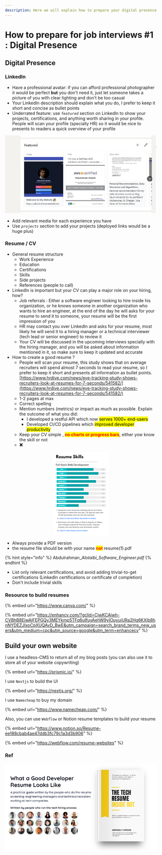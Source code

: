```yaml
---
description: Here we will explain how to prepare your digital presence
---
```


# How to prepare for job interviews #1 : Digital Presence

## Digital Presence

### LinkedIn

* Have a professional avatar: if you can afford professional photographer it would be perfect **but** you don't need it, just let someone takes a picture of you with clear lighting and don't be too casual
* Your LinkedIn description should explain what you do, I prefer to keep it short and concise as bullet points
* Underrated feature: use _`featured`_ section on LinkedIn to show your projects, certifications, and anything worth sharing in your profile. People will scan your profile (specially HR) so it would be nice to presents to readers a quick overview of your profile

![](<../.gitbook/assets/image (8).png>)

* Add relevant media for each experience you have
* Use _`projects`_ section to add your projects (deployed links would be a huge plus)

### Resume / CV

* General resume structure
  * Work Experience
  * Education
  * Certifications
  * Skills
  * Side projects&#x20;
  * References (people to call)
* LinkedIn is important but your CV can play a major role on your hiring, how?&#x20;
  * Job referrals : Either a software engineer looking to hire inside his organization, or he knows someone in another organization who wants to hire an engineer, at the end of the day he will asks for your resume to send it to someone, your resume will be the first impression of you
  * HR may contact you over LinkedIn and asks for your resume, most likely he will send it to a hiring manager or a technical interviewer (tech lead or senior engineer) to review it
  * Your CV will be discussed in the upcoming interviews specially with the hiring manager, and you will be asked about information mentioned in it, so make sure to keep it updated and accurate
* How to create a good resume ?
  * People will scan your resume, this study shows that on average recruiters will spend almost 7 seconds to read your resume, so I prefer to keep it short and presents all information as bullet points. [https://www.hrdive.com/news/eye-tracking-study-shows-recruiters-look-at-resumes-for-7-seconds/541582/](https://www.hrdive.com/news/eye-tracking-study-shows-recruiters-look-at-resumes-for-7-seconds/541582/)
  * 1-2 pages at max
  * Correct spelling
  * Mention numbers (metrics) or impact as much as possible. Explain the outcome of what you did:
    * I developed a restful API which now <mark style="background-color:yellow;">serves 1000+ end-users</mark>&#x20;
    * &#x20;Developed CI/CD pipelines which <mark style="background-color:yellow;">improved developer productivity</mark>&#x20;
  * Keep your CV simple , <mark style="color:red;">**no charts or progress bars**</mark>, either yow know the skill or not &#x20;
  * **❌**

<div align="center">

<img src="../.gitbook/assets/image (11).png" alt="Don&#x27;t do this">

</div>

* Always provide a PDF version
* the resume file should be with your name <mark style="color:red;">**not**</mark> resume(1).pdf

{% hint style="info" %}
Abdulrahman\__Alotaibi\_Software\_Engineer.pdf_
{% endhint %}

* List only relevant certifications, and avoid adding trivial-to-get certifications (LinkedIn certifications or certificate of completion)
* Don't include trivial skills&#x20;

### Resource to build resumes

{% embed url="https://www.canva.com/" %}

{% embed url="https://enhancv.com/?gclid=CjwKCAjwh-CVBhB8EiwAjFEPGQv3MEYkmp5TFq6uIfuyAehW9yIOuyujURa2Hg6KXjb8hnNYDEZJlxoCpXUQAvD_BwE&utm_campaign=search_brand_terms_new_users&utm_medium=cpc&utm_source=google&utm_term=enhancecv" %}

## Build your own website

I use a headless-CMS to return all of my blog posts (you can also use it to store all of your website copywriting)

{% embed url="https://prismic.io/" %}

I use `Nextjs`  to build the UI&#x20;

{% embed url="https://nextjs.org/" %}

I use `Namecheap` to buy my domain

{% embed url="https://www.namecheap.com/" %}

Also, you can use `Webflow` or Notion resume templates to build your resume&#x20;

{% embed url="https://www.notion.so/Resume-ee188cbab4ae47ddb3fc79c1a3d3b906" %}

{% embed url="https://webflow.com/resume-websites" %}



### Ref

![](<../.gitbook/assets/image (7).png>)
